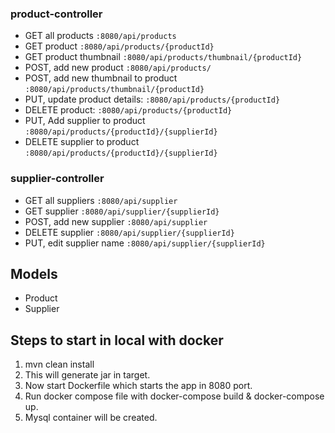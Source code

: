 ### product-controller
- GET all products `:8080/api/products`
- GET product `:8080/api/products/{productId}`
- GET product thumbnail `:8080/api/products/thumbnail/{productId}`
- POST, add new product `:8080/api/products/`
- POST, add new thumbnail to product `:8080/api/products/thumbnail/{productId}`
- PUT, update product details: `:8080/api/products/{productId}`
- DELETE product: `:8080/api/products/{productId}`
- PUT, Add supplier to product `:8080/api/products/{productId}/{supplierId}`
- DELETE supplier to product `:8080/api/products/{productId}/{supplierId}`


### supplier-controller
- GET all suppliers `:8080/api/supplier`
- GET supplier `:8080/api/supplier/{supplierId}`
- POST, add new supplier `:8080/api/supplier`
- DELETE supplier `:8080/api/supplier/{supplierId}`
- PUT, edit supplier name `:8080/api/supplier/{supplierId}`

## Models

- Product
- Supplier


## Steps to start in local with docker
1. mvn clean install
2. This will generate jar in target.
3. Now start Dockerfile which starts the app in 8080 port.
4. Run docker compose file with docker-compose build & docker-compose up.
5. Mysql container will be created.